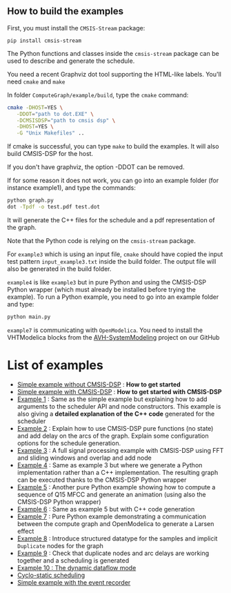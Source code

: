 ## How to build the examples

First, you must install the `CMSIS-Stream` package:

```
pip install cmsis-stream
```

The Python functions and classes inside the `cmsis-stream` package can be used to describe and generate the schedule.

You need a recent Graphviz dot tool supporting the HTML-like labels. You'll need `cmake` and `make`

In folder `ComputeGraph/example/build`, type the `cmake` command:

```bash
cmake -DHOST=YES \
   -DDOT="path to dot.EXE" \
   -DCMSISDSP="path to cmsis dsp" \
   -DHOST=YES \
   -G "Unix Makefiles" ..
```

If cmake is successful, you can type `make` to build the examples. It will also build CMSIS-DSP for the host.

If you don't have graphviz, the option -DDOT can be removed.

If for some reason it does not work, you can go into an example folder (for instance example1), and type the commands:

```bash
python graph.py 
dot -Tpdf -o test.pdf test.dot
```

It will generate the C++ files for the schedule and a pdf representation of the graph.

Note that the Python code is relying on the `cmsis-stream` package.

For `example3` which is using an input file, `cmake` should have copied the input test pattern `input_example3.txt` inside the build folder. The output file will also be generated in the build folder.

`example4` is like `example3` but in pure Python and using the CMSIS-DSP Python wrapper (which must already be installed before trying the example). To run a Python example, you need to go into an example folder and type:

```bash
python main.py
```

`example7` is communicating with `OpenModelica`. You need to install the VHTModelica blocks from the [AVH-SystemModeling](https://github.com/ARM-software/VHT-SystemModeling) project on our GitHub

# List of examples

* [Simple example without CMSIS-DSP](simple/README.md) : **How to get started**
* [Simple example with CMSIS-DSP](simpledsp/README.md) : **How to get started with CMSIS-DSP**
* [Example 1](example1/README.md) : Same as the simple example but explaining how to add arguments to the scheduler API and node constructors. This example is also giving a **detailed explanation of the C++ code** generated for the scheduler
* [Example 2](example2/README.md) : Explain how to use CMSIS-DSP pure functions (no state) and add delay on the arcs of the graph. Explain some configuration options for the schedule generation.
* [Example 3](example3/README.md) : A full signal processing example with CMSIS-DSP using FFT and sliding windows and overlap and add node
* [Example 4](example4/README.md) : Same as example 3 but where we generate a Python implementation rather than a C++ implementation. The resulting graph can be executed thanks to the CMSIS-DSP Python wrapper
* [Example 5](example5/README.md) : Another pure Python example showing how to compute a sequence of Q15 MFCC and generate an animation (using also the CMSIS-DSP Python wrapper)
* [Example 6](example6/README.md) : Same as example 5 but with C++ code generation
* [Example 7](example7/README.md) : Pure Python example demonstrating a communication between the compute graph and OpenModelica to generate a Larsen effect
* [Example 8](example8/README.md) : Introduce structured datatype for the samples and implicit `Duplicate` nodes for the graph
* [Example 9](example9/README.md) : Check that duplicate nodes and arc delays are working together and a scheduling is generated
* [Example 10 : The dynamic dataflow mode](example10/README.md)
* [Cyclo-static scheduling](cyclo/README.md)
* [Simple example with the event recorder](eventrecorder/README.md)

